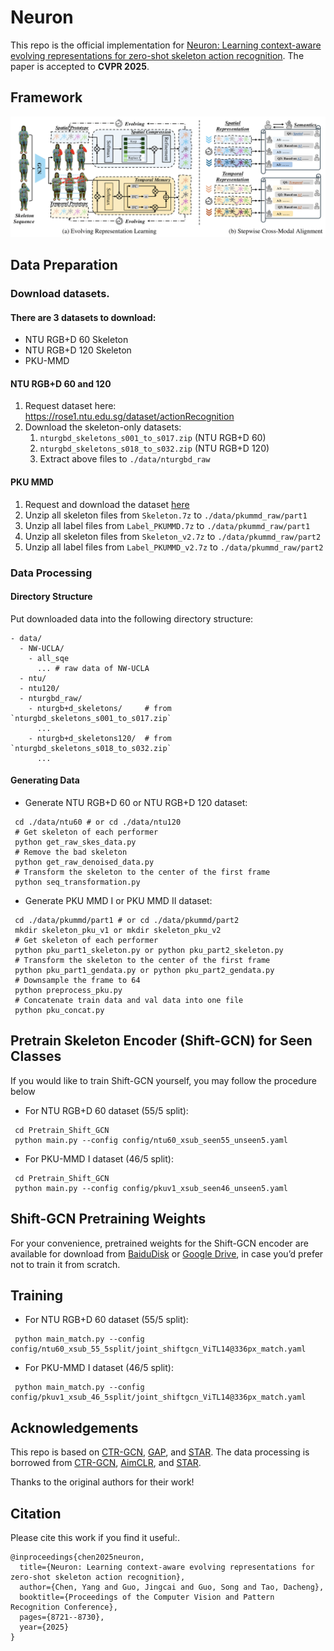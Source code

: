# Neuron
This repo is the official implementation for [Neuron: Learning context-aware evolving representations for zero-shot skeleton action recognition](https://openaccess.thecvf.com/content/CVPR2025/html/Chen_Neuron_Learning_Context-Aware_Evolving_Representations_for_Zero-Shot_Skeleton_Action_Recognition_CVPR_2025_paper.html). The paper is accepted to **CVPR 2025**.

## Framework
![image](src/neuron.png)

## Data Preparation

### Download datasets.

#### There are 3 datasets to download:

- NTU RGB+D 60 Skeleton
- NTU RGB+D 120 Skeleton
- PKU-MMD

#### NTU RGB+D 60 and 120

1. Request dataset here: https://rose1.ntu.edu.sg/dataset/actionRecognition
2. Download the skeleton-only datasets:
   1. `nturgbd_skeletons_s001_to_s017.zip` (NTU RGB+D 60)
   2. `nturgbd_skeletons_s018_to_s032.zip` (NTU RGB+D 120)
   3. Extract above files to `./data/nturgbd_raw`

#### PKU MMD

1. Request and download the dataset [here](https://www.icst.pku.edu.cn/struct/Projects/PKUMMD.html)
2. Unzip all skeleton files from `Skeleton.7z` to `./data/pkummd_raw/part1`
3. Unzip all label files from `Label_PKUMMD.7z` to `./data/pkummd_raw/part1`
3. Unzip all skeleton files from `Skeleton_v2.7z` to `./data/pkummd_raw/part2`
4. Unzip all label files from `Label_PKUMMD_v2.7z` to `./data/pkummd_raw/part2`


### Data Processing

#### Directory Structure

Put downloaded data into the following directory structure:

```
- data/
  - NW-UCLA/
    - all_sqe
      ... # raw data of NW-UCLA
  - ntu/
  - ntu120/
  - nturgbd_raw/
    - nturgb+d_skeletons/     # from `nturgbd_skeletons_s001_to_s017.zip`
      ...
    - nturgb+d_skeletons120/  # from `nturgbd_skeletons_s018_to_s032.zip`
      ...
```

#### Generating Data

- Generate NTU RGB+D 60 or NTU RGB+D 120 dataset:

```
 cd ./data/ntu60 # or cd ./data/ntu120
 # Get skeleton of each performer
 python get_raw_skes_data.py
 # Remove the bad skeleton 
 python get_raw_denoised_data.py
 # Transform the skeleton to the center of the first frame
 python seq_transformation.py
```

- Generate PKU MMD I or PKU MMD II dataset:
```
 cd ./data/pkummd/part1 # or cd ./data/pkummd/part2
 mkdir skeleton_pku_v1 or mkdir skeleton_pku_v2
 # Get skeleton of each performer
 python pku_part1_skeleton.py or python pku_part2_skeleton.py
 # Transform the skeleton to the center of the first frame
 python pku_part1_gendata.py or python pku_part2_gendata.py
 # Downsample the frame to 64
 python preprocess_pku.py
 # Concatenate train data and val data into one file
 python pku_concat.py
```


## Pretrain Skeleton Encoder (Shift-GCN) for Seen Classes 

If you would like to train Shift-GCN yourself, you may follow the procedure below

- For NTU RGB+D 60 dataset (55/5 split):
```
 cd Pretrain_Shift_GCN
 python main.py --config config/ntu60_xsub_seen55_unseen5.yaml
```

- For PKU-MMD I dataset (46/5 split):
```
 cd Pretrain_Shift_GCN
 python main.py --config config/pkuv1_xsub_seen46_unseen5.yaml
```


## Shift-GCN Pretraining Weights

For your convenience, pretrained weights for the Shift-GCN encoder are available for download from [BaiduDisk](https://pan.baidu.com/s/1Pad1U7ISFgHM-v4z-WdCAg?pwd=v35w) or [Google Drive](https://drive.google.com/file/d/1KOBBElm2QzWjMyQJwVhGyq06ezp8rOLX/view?usp=sharing), in case you’d prefer not to train it from scratch.



## Training 

- For NTU RGB+D 60 dataset (55/5 split):
```
 python main_match.py --config config/ntu60_xsub_55_5split/joint_shiftgcn_ViTL14@336px_match.yaml
```

- For PKU-MMD I dataset (46/5 split):
```
 python main_match.py --config config/pkuv1_xsub_46_5split/joint_shiftgcn_ViTL14@336px_match.yaml
```

## Acknowledgements
This repo is based on [CTR-GCN](https://github.com/Uason-Chen/CTR-GCN), [GAP](https://github.com/MartinXM/GAP), and [STAR](https://github.com/cseeyangchen/STAR). The data processing is borrowed from [CTR-GCN](https://github.com/Uason-Chen/CTR-GCN), [AimCLR](https://github.com/Levigty/AimCLR), and [STAR](https://github.com/cseeyangchen/STAR).

Thanks to the original authors for their work!

## Citation

Please cite this work if you find it useful:.
```
@inproceedings{chen2025neuron,
  title={Neuron: Learning context-aware evolving representations for zero-shot skeleton action recognition},
  author={Chen, Yang and Guo, Jingcai and Guo, Song and Tao, Dacheng},
  booktitle={Proceedings of the Computer Vision and Pattern Recognition Conference},
  pages={8721--8730},
  year={2025}
}
```
